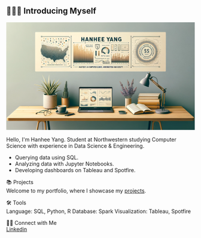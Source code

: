 ## 🙋🏻‍♀️ Introducing Myself

![alt text](https://github.com/hanheeds/hanheeds/blob/main/banner.png)


Hello, I'm Hanhee Yang. Student at Northwestern studying Computer Science with experience in Data Science & Engineering.

- Querying data using SQL.
- Analyzing data with Jupyter Notebooks.
- Developing dashboards on Tableau and Spotfire.

📚 Projects <br>
Welcome to my portfolio, where I showcase my [projects](https://github.com/hanheeds/Portfolio-Guide).

🛠️ Tools <br>
Language: SQL, Python, R
Database: Spark
Visualization: Tableau, Spotfire

👋🏻 Connect with Me <br>
[Linkedin](https://www.linkedin.com/in/hanhee-yang/)
